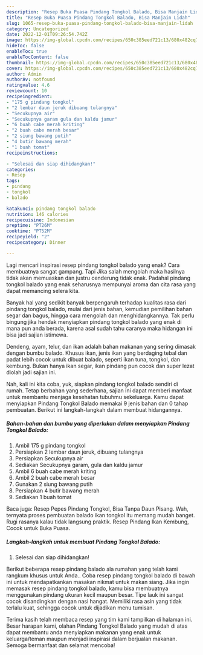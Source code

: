 ```yaml
---
description: "Resep Buka Puasa Pindang Tongkol Balado, Bisa Manjain Lidah"
title: "Resep Buka Puasa Pindang Tongkol Balado, Bisa Manjain Lidah"
slug: 1065-resep-buka-puasa-pindang-tongkol-balado-bisa-manjain-lidah
category: Uncategorized
date: 2022-12-01T09:26:54.742Z
image: https://img-global.cpcdn.com/recipes/650c385eed721c13/680x482cq70/pindang-tongkol-balado-foto-resep-utama.jpg
hideToc: false
enableToc: true
enableTocContent: false
thumbnail: https://img-global.cpcdn.com/recipes/650c385eed721c13/680x482cq70/pindang-tongkol-balado-foto-resep-utama.jpg
cover: https://img-global.cpcdn.com/recipes/650c385eed721c13/680x482cq70/pindang-tongkol-balado-foto-resep-utama.jpg
author: Admin
authorAv: notfound
ratingvalue: 4.6
reviewcount: 10
recipeingredient:
- "175 g pindang tongkol"
- "2 lembar daun jeruk dibuang tulangnya"
- "Secukupnya air"
- "Secukupnya garam gula dan kaldu jamur"
- "6 buah cabe merah kriting"
- "2 buah cabe merah besar"
- "2 siung bawang putih"
- "4 butir bawang merah"
- "1 buah tomat"
recipeinstructions:

- "Selesai dan siap dihidangkan!"
categories:
- Resep
tags:
- pindang
- tongkol
- balado

katakunci: pindang tongkol balado 
nutrition: 146 calories
recipecuisine: Indonesian
preptime: "PT26M"
cooktime: "PT52M"
recipeyield: "2"
recipecategory: Dinner

---
```



Lagi mencari inspirasi resep pindang tongkol balado yang enak? Cara membuatnya sangat gampang. Tapi Jika salah mengolah maka hasilnya tidak akan memuaskan dan justru cenderung tidak enak. Padahal pindang tongkol balado yang enak seharusnya mempunyai aroma dan cita rasa yang dapat memancing selera kita.


Banyak hal yang sedikit banyak berpengaruh terhadap kualitas rasa dari pindang tongkol balado, mulai dari jenis bahan, kemudian pemilihan bahan segar dan bagus, hingga cara mengolah dan menghidangkannya. Tak perlu bingung jika hendak menyiapkan pindang tongkol balado yang enak di mana pun anda berada, karena asal sudah tahu caranya maka hidangan ini bisa jadi sajian istimewa.

Dendeng, ayam, telur, dan ikan adalah bahan makanan yang sering dimasak dengan bumbu balado. Khusus ikan, jenis ikan yang berdaging tebal dan padat lebih cocok untuk dibuat balado, seperti ikan tuna, tongkol, dan kembung. Bukan hanya ikan segar, ikan pindang pun cocok dan super lezat diolah jadi sajian ini.


Nah, kali ini kita coba, yuk, siapkan pindang tongkol balado sendiri di rumah. Tetap berbahan yang sederhana, sajian ini dapat memberi manfaat untuk membantu menjaga kesehatan tubuhmu sekeluarga. Kamu dapat menyiapkan Pindang Tongkol Balado memakai 9 jenis bahan dan 0 tahap pembuatan. Berikut ini langkah-langkah dalam membuat hidangannya.

<!--inarticleads1-->

##### Bahan-bahan dan bumbu yang diperlukan dalam menyiapkan Pindang Tongkol Balado:

1. Ambil 175 g pindang tongkol
1. Persiapkan 2 lembar daun jeruk, dibuang tulangnya
1. Persiapkan Secukupnya air
1. Sediakan Secukupnya garam, gula dan kaldu jamur
1. Ambil 6 buah cabe merah kriting
1. Ambil 2 buah cabe merah besar
1. Gunakan 2 siung bawang putih
1. Persiapkan 4 butir bawang merah
1. Sediakan 1 buah tomat


Baca juga: Resep Pepes Pindang Tongkol, Bisa Tanpa Daun Pisang. Wah, ternyata proses pembuatan balado ikan tongkol itu memang mudah banget. Rugi rasanya kalau tidak langsung praktik. Resep Pindang Ikan Kembung, Cocok untuk Buka Puasa. 

<!--inarticleads2-->

##### Langkah-langkah untuk membuat Pindang Tongkol Balado:


1. Selesai dan siap dihidangkan!

Berikut beberapa resep pindang balado ala rumahan yang telah kami rangkum khusus untuk Anda.. Coba resep pindang tongkol balado di bawah ini untuk mendapatkankan masakan nikmat untuk makan siang. Jika ingin memasak resep pindang tongkol balado, kamu bisa membuatnya menggunakan pindang ukuran kecil maupun besar. Tipe lauk ini sangat cocok disandingkan dengan nasi hangat. Memiliki rasa asin yang tidak terlalu kuat, sehingga cocok untuk dijadikan menu tumisan. 

Terima kasih telah membaca resep yang tim kami tampilkan di halaman ini. Besar harapan kami, olahan Pindang Tongkol Balado yang mudah di atas dapat membantu anda menyiapkan makanan yang enak untuk keluarga/teman maupun menjadi inspirasi dalam berjualan makanan. Semoga bermanfaat dan selamat mencoba!
